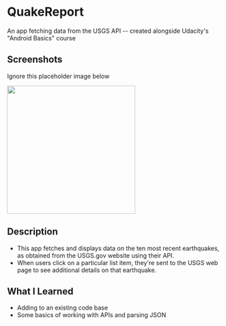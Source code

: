 # QuakeReport
An app fetching data from the USGS API -- created alongside Udacity's "Android Basics" course 

## Screenshots
Ignore this placeholder image below
<p float="left">
 <img src="https://user-images.githubusercontent.com/40474308/117542980-d2de7580-afe8-11eb-9777-43bfe426272b.png" width="300" />
</p>

## Description
* This app fetches and displays data on the ten most recent earthquakes, as obtained from the USGS.gov website using their API. 
* When users click on a particular list item, they're sent to the USGS web page to see additional details on that earthquake.

## What I Learned
* Adding to an existing code base
* Some basics of working with APIs and parsing JSON


